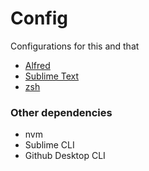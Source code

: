 # Config
Configurations for this and that

- [Alfred](https://www.alfredapp.com/)
- [Sublime Text](https://www.sublimetext.com/)
- [zsh](http://zsh.sourceforge.net/)

### Other dependencies
- nvm
- Sublime CLI
- Github Desktop CLI
